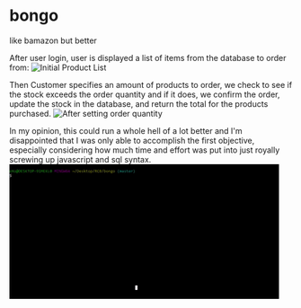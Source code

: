 # bongo
like bamazon but better


After user login, user is displayed a list of items from the database to order from:
![Initial Product List](https://user-images.githubusercontent.com/22946713/27543114-356a2d3e-5a57-11e7-8eb7-b92aa71163e0.png)

Then Customer specifies an amount of products to order, we check to see if the stock exceeds the order quantity and if it does, we confirm the order, update the stock in the database, and return the total for the products purchased.
![After setting order quantity](https://user-images.githubusercontent.com/22946713/27543534-6c173a92-5a58-11e7-97e4-ea4fa05e3325.png)

In my opinion, this could run a whole hell of a lot better and I'm disappointed that I was only able to accomplish the first objective, especially considering how much time and effort was put into just royally screwing up javascript and sql syntax.
![Video Link](./vid/giphy.gif)